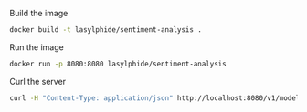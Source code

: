 Build the image
```bash
docker build -t lasylphide/sentiment-analysis .
```

Run the image
```bash
docker run -p 8080:8080 lasylphide/sentiment-analysis
```

Curl the server
```bash 
curl -H "Content-Type: application/json" http://localhost:8080/v1/models/emotions:predict -d @./input.json
```